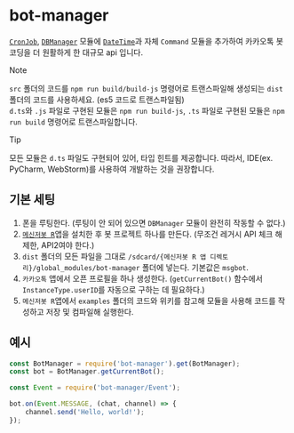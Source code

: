 # bot-manager

[`CronJob`](https://github.com/NyangBotLab/kakao-cron-deploy), [`DBManager`](https://github.com/NyangBotLab/DBManager_deploy) 모듈에 [`DateTime`](https://github.com/essentialib/datetime)과 자체 `Command` 모듈을 추가하여 카카오톡 봇 코딩을 더 원활하게 한 대규모 api 입니다.

> [!NOTE]  
> `src` 폴더의 코드를 `npm run build/build-js` 명령어로 트랜스파일해 생성되는 `dist` 폴더의 코드를 사용하세요. (es5 코드로 트랜스파일됨)  
> `d.ts`와 `.js` 파일로 구현된 모듈은 `npm run build-js`, `.ts` 파일로 구현된 모듈은 `npm run build` 명령어로 트랜스파일합니다.

> [!TIP]  
> 모든 모듈은 `d.ts` 파일도 구현되어 있어, 타입 힌트를 제공합니다. 따라서, IDE(ex. PyCharm, WebStorm)를 사용하여 개발하는 것을 권장합니다.

## 기본 세팅
1. 폰을 루팅한다. (루팅이 안 되어 있으면 `DBManager` 모듈이 완전히 작동할 수 없다.)
2. [`메신저봇 R`](https://play.google.com/store/apps/details?id=com.xfl.msgbot)앱을 설치한 후 봇 프로젝트 하나를 만든다. (무조건 레거시 API 체크 해제한, API2여야 한다.)
3. `dist` 폴더의 모든 파일을 그대로 `/sdcard/{메신저봇 R 앱 디렉토리}/global_modules/bot-manager` 폴더에 넣는다. 기본값은 `msgbot`.
4. `카카오톡` 앱에서 오픈 프로필을 하나 생성한다. (`getCurrentBot()` 함수에서 `InstanceType.userID`를 자동으로 구하는 데 필요하다.)
5. `메신저봇 R`앱에서 `examples` 폴더의 코드와 위키를 참고해 모듈을 사용해 코드를 작성하고 저장 및 컴파일해 실행한다.

## 예시
```js
const BotManager = require('bot-manager').get(BotManager);
const bot = BotManager.getCurrentBot();

const Event = require('bot-manager/Event');

bot.on(Event.MESSAGE, (chat, channel) => {
    channel.send('Hello, world!');
});
```
